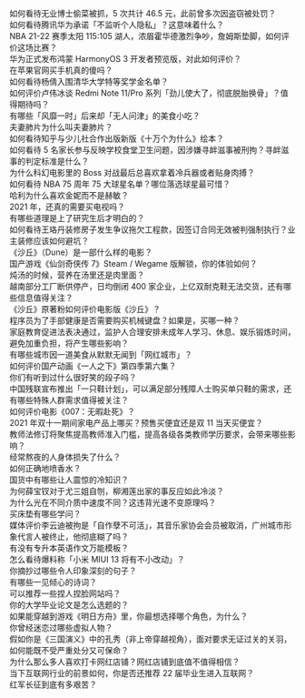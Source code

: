 如何看待无业博士偷菜被抓，5 次共计 46.5 元，此前曾多次因盗窃被处罚？  
如何看待腾讯华为承诺「不监听个人隐私」？这意味着什么？  
NBA 21-22 赛季太阳 115:105 湖人，浓眉霍华德激烈争吵，詹姆斯垫脚，如何评价这场比赛？  
华为正式发布鸿蒙 HarmonyOS 3 开发者预览版，对此如何评价？  
在苹果官网买手机真的傻吗？  
如何看待杨倩入围清华大学特等奖学金名单？  
如何评价卢伟冰谈 Redmi Note 11/Pro 系列「劲儿使大了，彻底脱胎换骨」？值得期待吗？  
有哪些「风靡一时」后来却「无人问津」的美食小吃？  
夫妻肺片为什么叫夫妻肺片？  
如何看待知乎与少儿社合作出版新版《十万个为什么》绘本？  
如何看待 5 名家长参与反映学校食堂卫生问题，因涉嫌寻衅滋事被刑拘？寻衅滋事的判定标准是什么？  
为什么科幻电影里的 Boss 对战最后总喜欢拿着冷兵器或者贴身肉搏？  
如何看待 NBA 75 周年 75 大球星名单？哪位落选球星最可惜？  
哈利为什么喜欢金妮而不是赫敏？  
2021 年，还真的需要买电视吗？  
有哪些道理是上了研究生后才明白的？  
如何看待王珞丹装修房子发生争议拖欠工程款，因签订合同无效被判强制执行？业主装修应该如何避坑？  
《沙丘》（Dune）是一部什么样的电影？  
国产游戏《仙剑奇侠传 7》Steam / Wegame 版解锁，你的体验如何？  
炖汤的时候，营养在汤里还是肉里面？  
越南部分工厂断供停产，日均倒闭 400 家企业，上亿双耐克鞋无法交货，还有哪些信息值得关注？  
《沙丘》原著粉如何评价电影版《沙丘》？  
程序员为了手部健康是否需要购买机械键盘？如果是，买哪一种？  
家庭教育促进法表决通过，监护人合理安排未成年人学习、休息、娱乐锻炼时间，避免加重负担，将产生哪些影响？  
有哪些城市因一道美食从默默无闻到「网红城市」？  
如何评价国产动画《一人之下》第四季第六集？  
你们有听到过什么很好笑的段子吗？  
中国残联宣布推出「一只鞋计划」，可以满足部分残障人士购买单只鞋的需求，还有哪些特殊人群需求值得被关注？  
如何评价电影《007：无暇赴死》？  
2021 年双十一期间家电产品上哪买？预售买便宜还是双 11 当天买便宜？  
教师法修订将聚焦提高教师准入门槛，提高各级各类教师学历要求，会带来哪些影响？  
经常熬夜的人身体损失了什么？  
如何正确地喷香水？  
国货中有哪些让人震惊的冷知识？  
为何薛宝钗对于尤三姐自刎，柳湘莲出家的事反应如此冷淡？  
为什么光在不同介质中速度不同？这违背光速不变原理吗？  
买床垫有哪些学问？  
媒体评价李云迪被拘是「自作孽不可活」，其音乐家协会会员被取消，广州城市形象代言人被终止，他彻底糊了吗？  
有没有专升本英语作文万能模板？  
怎么看待爆料称「小米 MIUI 13 将有不小改动」？  
你摘抄过哪些令人印象深刻的句子？  
有哪些一见倾心的诗词？  
可以推荐一些捏人捏脸网站吗？  
你的大学毕业论文是怎么选题的？  
如果能穿越到游戏《明日方舟》里，你最想选择哪个角色，为什么？  
你曾经迷恋过哪些虚拟人物？  
假如你是《三国演义》中的孔秀（非上帝穿越视角），面对要求无证过关的关羽，如何能既不受严重处分又可保命？  
为什么那么多人喜欢打卡网红店铺？网红店铺到底值不值得相信？  
当下互联网行业的前景如何，你是否还推荐 22 届毕业生进入互联网？  
红军长征到底有多艰苦？  
